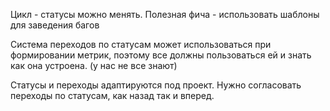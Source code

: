 
Цикл - статусы можно менять.
Полезная фича - использовать шаблоны для заведения багов

Система переходов по статусам может использоваться при формировании метрик, поэтому все должны пользоваться ей и знать как она устроена. (у нас не все знают)

Статусы и переходы адаптируются под проект.
Нужно согласовать переходы по статусам, как назад так и вперед. 

